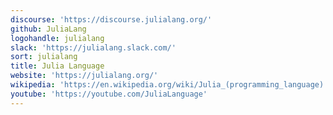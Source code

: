 ```yaml
---
discourse: 'https://discourse.julialang.org/'
github: JuliaLang
logohandle: julialang
slack: 'https://julialang.slack.com/'
sort: julialang
title: Julia Language
website: 'https://julialang.org/'
wikipedia: 'https://en.wikipedia.org/wiki/Julia_(programming_language)'
youtube: 'https://youtube.com/JuliaLanguage'
---
```

